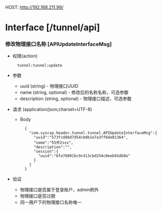 HOST: http://192.168.211.99/

# Interface [/tunnel/api]

### 修改物理接口名称 [APIUpdateInterfaceMsg]

+ 权限(action)
    
        tunnel:tunnel:update
        
+ 参数
    + uuid (string) - 物理接口UUID
    + name (string, optional) - 修改后的名称名称，可选参数
    + description (string, optional) - 物理接口描述，可选参数

+ 请求 (application/json;charset=UTF-8)

    + Body
    
            {
              "com.syscxp.header.tunnel.tunnel.APIUpdateInterfaceMsg":{
                "uuid":"573fcd86d7d54cb8b1e7a3ff6de01364",
                "name":"55开2sss",
                "description":"",
                "session":{
                  "uuid":"bfe76091bc9c413cbd254c0eeb91db0a"
                }
              }
            }

+ 验证

    + 物理接口是否属于登录账户，admin例外
    + 物理接口是否过期
    + 同一用户下的物理接口名称唯一